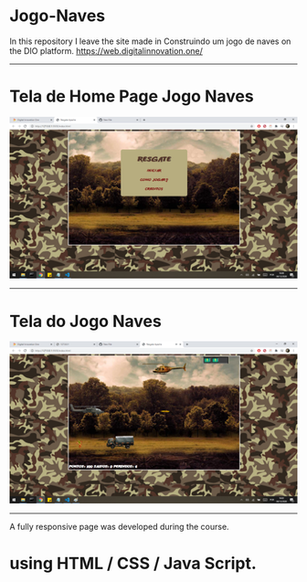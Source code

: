 # Jogo-Naves

In this repository I leave the site made in Construindo um jogo de naves on the DIO platform. https://web.digitalinnovation.one/

----

# Tela de Home Page Jogo Naves


![alt text](https://github.com/DaniloPorto30/Jogo-Naves/blob/master/pag1.png?raw=true)

----

 # Tela do Jogo Naves


![alt text](https://github.com/DaniloPorto30/Jogo-Naves/blob/master/pag.jogo.png?raw=true)

----
A fully responsive page was developed during the course.

# using HTML / CSS / Java Script.
